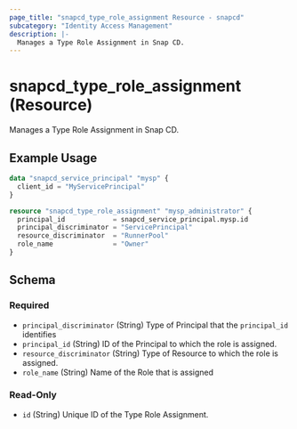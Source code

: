 ```yaml
---
page_title: "snapcd_type_role_assignment Resource - snapcd"
subcategory: "Identity Access Management"
description: |-
  Manages a Type Role Assignment in Snap CD.
---
```


# snapcd_type_role_assignment (Resource)

Manages a Type Role Assignment in Snap CD.


## Example Usage

```terraform
data "snapcd_service_principal" "mysp" {
  client_id = "MyServicePrincipal"
}

resource "snapcd_type_role_assignment" "mysp_administrator" {
  principal_id            = snapcd_service_principal.mysp.id
  principal_discriminator = "ServicePrincipal"
  resource_discriminator  = "RunnerPool"
  role_name               = "Owner"
}
```

<!-- schema generated by tfplugindocs -->
## Schema

### Required

- `principal_discriminator` (String) Type of Principal that the `principal_id` identifies
- `principal_id` (String) ID of the Principal to which the role is assigned.
- `resource_discriminator` (String) Type of Resource to which the role is assigned.
- `role_name` (String) Name of the Role that is assigned

### Read-Only

- `id` (String) Unique ID of the Type Role Assignment.
